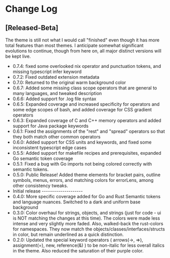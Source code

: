 # Change Log

## [Released-Beta]

The theme is still not what I would call "finished" even though it has more total features than most themes. I anticipate somewhat significant evolutions to continue, though from here on, all major distinct versions will be kept live.

- 0.7.4: fixed some overlooked nix operator and punctuation tokens, and missing typescript infer keyword
- 0.7.2: Fixed outdated extension metadata
- 0.7.0: Returned to the original warm background color
- 0.6.7: Added some missing class scope operators that are general to many languages, and tweaked description
- 0.6.6: Added support for .log file syntax
- 0.6.5: Expanded coverage and increased specificity for operators and some edge scopes of bash, and added coverage for CSS gradient operators
- 0.6.3: Expanded coverage of C and C++ memory operators and added support for Java package keywords
- 0.6.1: Fixed the assignments of the "rest" and "spread" operators so that they both match other common operators
- 0.6.0: Added support for CSS units and keywords, and fixed some inconsistent typescript edge cases
- 0.5.5: Added support for makefile recipes and prerequisites, expanded Go semantic token coverage
- 0.5.1: Fixed a bug with Go imports not being colored correctly with semantic tokens.
- 0.5.0: Public Release! Added theme elements for bracket pairs, outline symbols, menus, errors, and matching colors for errorLens, among other consistency tweaks.
- Initial release --------------------
- 0.4.0: More specific coverage added for Go and Rust Semantic tokens and language nuances. Switched to a dark and uniform base background
- 0.3.0: Color overhaul for strings, objects, and strings (just for code - ui is NOT matching the changes at this time). The colors were made less intense and very slightly more faded. Also, walked-back the rust-colors for namespaces. They now match the objects/classes/interfaces/structs in color, but remain underlined as a quick distinction.
- 0.2.0: Updated the special keyword operators ( arrows(->, =>), assignment(=), new, reference(&) ) to be non-italic for less overall italics in the theme. Also reduced the saturation of their purple color.